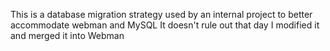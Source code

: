 This is a database migration strategy used by an internal project to better accommodate webman and MySQL
It doesn't rule out that day I modified it and merged it into Webman